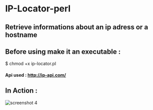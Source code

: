 # IP-Locator-perl

## Retrieve informations about an ip adress or a hostname 

## Before using make it an executable :

$ chmod +x ip-locator.pl 

#### Api used :  http://ip-api.com/

## In Action : 
![screenshot 4](https://user-images.githubusercontent.com/29705703/32957231-1919311a-cbe1-11e7-8532-5996e4228728.png)


  	
 
